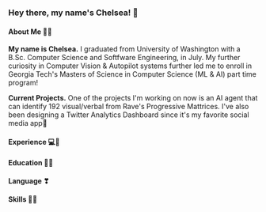 ### Hey there, my name's Chelsea! 👋

#### About Me 🥰🎀
**My name is Chelsea.** I graduated from University of Washington with a B.Sc. Computer Science and Softfware Engineering, in July. My further curiosity in Computer Vision & Autopilot systems further led me to enroll in Georgia Tech's Masters of Science in Computer Science (ML & AI) part time program! 

**Current Projects.** One of the projects I'm working on now is an AI agent that can identify 192 visual/verbal from Rave's Progressive Mattrices. I've also been designing a Twitter Analytics Dashboard since it's my favorite social media app🙈

#### Experience 💻📍

#### Education 👩‍🎓

#### Language ❣

#### Skills 🐱‍💻

